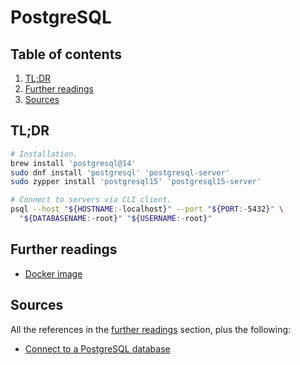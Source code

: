 # PostgreSQL

## Table of contents <!-- omit in toc -->

1. [TL;DR](#tldr)
1. [Further readings](#further-readings)
1. [Sources](#sources)

## TL;DR

```sh
# Installation.
brew install 'postgresql@14'
sudo dnf install 'postgresql' 'postgresql-server'
sudo zypper install 'postgresql15' 'postgresql15-server'

# Connect to servers via CLI client.
psql --host "${HOSTNAME:-localhost}" --port "${PORT:-5432}" \
  "${DATABASENAME:-root}" "${USERNAME:-root}"
```

## Further readings

- [Docker image]

## Sources

All the references in the [further readings] section, plus the following:

- [Connect to a PostgreSQL database]

<!--
  References
  -->

<!-- Upstream -->
[docker image]: https://github.com/docker-library/docs/blob/master/postgres/README.md

<!-- In-article sections -->
[further readings]: #further-readings

<!-- Others -->
[connect to a postgresql database]: https://www.postgresqltutorial.com/connect-to-postgresql-database/
